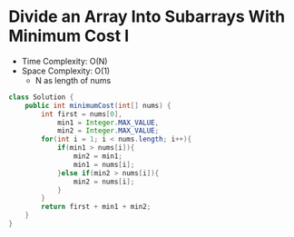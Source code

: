# Divide an Array Into Subarrays With Minimum Cost I

- Time Complexity: O(N)
- Space Complexity: O(1)
  - N as length of nums

```java
class Solution {
    public int minimumCost(int[] nums) {
        int first = nums[0],
            min1 = Integer.MAX_VALUE,
            min2 = Integer.MAX_VALUE;
        for(int i = 1; i < nums.length; i++){
            if(min1 > nums[i]){
                min2 = min1;
                min1 = nums[i];
            }else if(min2 > nums[i]){
                min2 = nums[i];
            }
        }
        return first + min1 + min2;
    }
}
```
